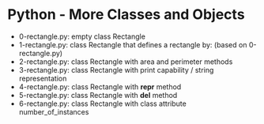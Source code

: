 # Python - More Classes and Objects
* 0-rectangle.py: empty class Rectangle
* 1-rectangle.py: class Rectangle that defines a rectangle by: (based on 0-rectangle.py)
* 2-rectangle.py: class Rectangle with area and perimeter methods
* 3-rectangle.py: class Rectangle with print capability / string representation
* 4-rectangle.py: class Rectangle with __repr__ method
* 5-rectangle.py: class Rectangle with __del__ method
* 6-rectangle.py: class Rectangle with class attribute number_of_instances

